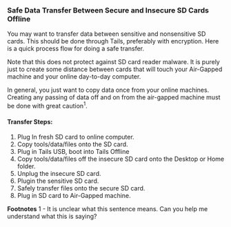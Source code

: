 ### Safe Data Transfer Between Secure and Insecure SD Cards Offline

You may want to transfer data between sensitive and nonsensitive SD cards. This should be done through Tails, preferably with encryption. Here is a quick process flow for doing a safe transfer.

Note that this does not protect against SD card reader malware. It is purely just to create some distance between cards that will touch your Air-Gapped machine and your online day-to-day computer.

In general, you just want to copy data once from your online machines. Creating any passing of data off and on from the air-gapped machine must be done with great caution<sup>1</sup>.

#### Transfer Steps:
1. Plug In fresh SD card to online computer.
2. Copy tools/data/files onto the SD card.
3. Plug in Tails USB, boot into Tails Offline
4. Copy tools/data/files off the insecure SD card onto the Desktop or Home folder.
5. Unplug the insecure SD card.
6. Plugin the sensitive SD card.
7. Safely transfer files onto the secure SD card.
8. Plug in SD card to Air-Gapped machine.

**Footnotes**
1 - It is unclear what this sentence means. Can you help me understand what this is saying?